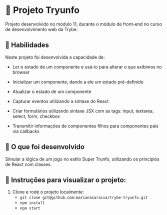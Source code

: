 # :dart: Projeto Tryunfo
Projeto desenvolvido no módulo 11, durante o módulo de front-end no curso de desenvolvimento web da Trybe.


## :brain: Habilidades

Neste projeto foi desenvolvida a capacidade de:

  - Ler o estado de um componente e usá-lo para alterar o que exibimos no browser

  - Inicializar um componente, dando a ele um estado pré-definido

  - Atualizar o estado de um componente

  - Capturar eventos utilizando a sintaxe do React

  - Criar formulários utilizando sintaxe JSX com as tags: input, textarea, select, form, checkbox

  - Transmitir informações de componentes filhos para componentes pais via callbacks


## :wrench: O que foi desenvolvido

Simular a lógica de um jogo no estilo Super Trunfo, utilizando os principios de React com classes.

## :dart: Instruções para visualizar o projeto:

1. Clone e rode o projeto localmente:
    * `git clone git@github.com:marianasaraiva/trybe-tryunfo.git`
    * `npm install`
    * `npm start`
